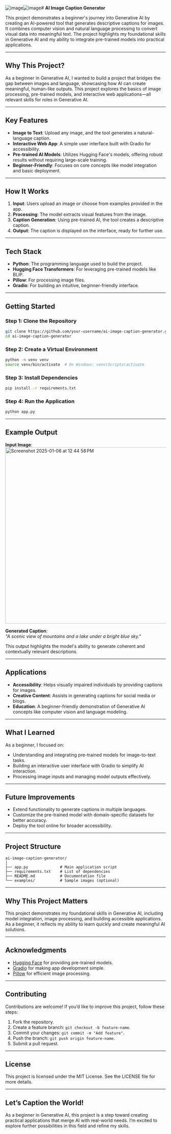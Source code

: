 ![image](https://github.com/user-attachments/assets/661f2c67-eb4b-40e8-b6a1-28ee981abf23)![image](https://github.com/user-attachments/assets/4ca756f6-0c7a-4e8f-a89f-0e2918451bc8)# **AI Image Caption Generator**

This project demonstrates a beginner's journey into Generative AI by creating an AI-powered tool that generates descriptive captions for images. It combines computer vision and natural language processing to convert visual data into meaningful text. The project highlights my foundational skills in Generative AI and my ability to integrate pre-trained models into practical applications.

---

## **Why This Project?**
As a beginner in Generative AI, I wanted to build a project that bridges the gap between images and language, showcasing how AI can create meaningful, human-like outputs. This project explores the basics of image processing, pre-trained models, and interactive web applications—all relevant skills for roles in Generative AI.

---

## **Key Features**
- **Image to Text**: Upload any image, and the tool generates a natural-language caption.
- **Interactive Web App**: A simple user interface built with Gradio for accessibility.
- **Pre-trained AI Models**: Utilizes Hugging Face's models, offering robust results without requiring large-scale training.
- **Beginner-Friendly**: Focuses on core concepts like model integration and basic deployment.

---

## **How It Works**
1. **Input**: Users upload an image or choose from examples provided in the app.
2. **Processing**: The model extracts visual features from the image.
3. **Caption Generation**: Using pre-trained AI, the tool creates a descriptive caption.
4. **Output**: The caption is displayed on the interface, ready for further use.

---

## **Tech Stack**
- **Python**: The programming language used to build the project.
- **Hugging Face Transformers**: For leveraging pre-trained models like BLIP.
- **Pillow**: For processing image files.
- **Gradio**: For building an intuitive, beginner-friendly interface.

---

## **Getting Started**

### **Step 1: Clone the Repository**
```bash
git clone https://github.com/your-username/ai-image-caption-generator.git
cd ai-image-caption-generator
```

### **Step 2: Create a Virtual Environment**
```bash
python -m venv venv
source venv/bin/activate  # On Windows: venv\Scripts\activate
```

### **Step 3: Install Dependencies**
```bash
pip install -r requirements.txt
```

### **Step 4: Run the Application**
```bash
python app.py
```

---

## **Example Output**

**Input Image**:  
<img width="553" alt="Screenshot 2025-01-06 at 12 44 58 PM" src="https://github.com/user-attachments/assets/a0f1b094-4a7c-475d-afcd-494a1a49dc4a" />

**Generated Caption**:  
*"A scenic view of mountains and a lake under a bright blue sky."*

This output highlights the model's ability to generate coherent and contextually relevant descriptions.

---

## **Applications**
- **Accessibility**: Helps visually impaired individuals by providing captions for images.
- **Creative Content**: Assists in generating captions for social media or blogs.
- **Education**: A beginner-friendly demonstration of Generative AI concepts like computer vision and language modeling.

---

## **What I Learned**
As a beginner, I focused on:
- Understanding and integrating pre-trained models for image-to-text tasks.
- Building an interactive user interface with Gradio to simplify AI interaction.
- Processing image inputs and managing model outputs effectively.

---

## **Future Improvements**
- Extend functionality to generate captions in multiple languages.
- Customize the pre-trained model with domain-specific datasets for better accuracy.
- Deploy the tool online for broader accessibility.

---

## **Project Structure**
```
ai-image-caption-generator/
│
├── app.py              # Main application script
├── requirements.txt    # List of dependencies
├── README.md           # Documentation file
└── examples/           # Sample images (optional)
```

---

## **Why This Project Matters**
This project demonstrates my foundational skills in Generative AI, including model integration, image processing, and building accessible applications. As a beginner, it reflects my ability to learn quickly and create meaningful AI solutions.

---

## **Acknowledgments**
- [Hugging Face](https://huggingface.co/) for providing pre-trained models.
- [Gradio](https://gradio.app/) for making app development simple.
- [Pillow](https://python-pillow.org/) for efficient image processing.

---

## **Contributing**
Contributions are welcome! If you’d like to improve this project, follow these steps:
1. Fork the repository.
2. Create a feature branch: `git checkout -b feature-name`.
3. Commit your changes: `git commit -m "Add feature"`.
4. Push the branch: `git push origin feature-name`.
5. Submit a pull request.

---

## **License**
This project is licensed under the MIT License. See the LICENSE file for more details.

---

## **Let’s Caption the World!**
As a beginner in Generative AI, this project is a step toward creating practical applications that merge AI with real-world needs. I’m excited to explore further possibilities in this field and refine my skills.
